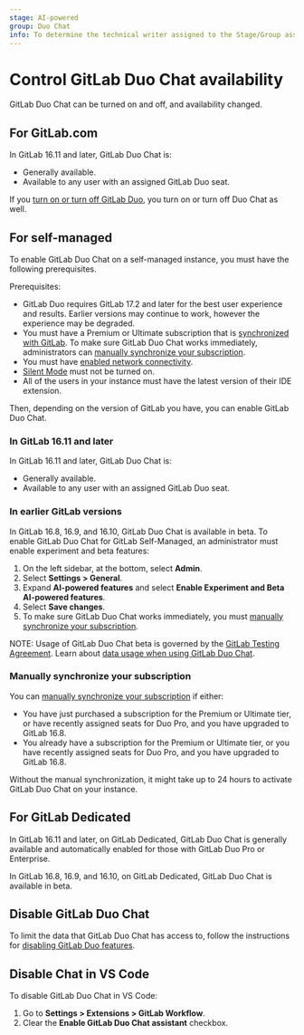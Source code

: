 ```yaml
---
stage: AI-powered
group: Duo Chat
info: To determine the technical writer assigned to the Stage/Group associated with this page, see https://handbook.gitlab.com/handbook/product/ux/technical-writing/#assignments
---
```


# Control GitLab Duo Chat availability

GitLab Duo Chat can be turned on and off, and availability changed.

## For GitLab.com

In GitLab 16.11 and later, GitLab Duo Chat is:

- Generally available.
- Available to any user with an assigned GitLab Duo seat.

If you [turn on or turn off GitLab Duo](../gitlab_duo/turn_on_off.md), you turn on or turn off Duo Chat as well.

## For self-managed

To enable GitLab Duo Chat on a self-managed instance,
you must have the following prerequisites.

Prerequisites:

- GitLab Duo requires GitLab 17.2 and later for the best user experience and results. Earlier versions may continue to work, however the experience may be degraded.
- You must have a Premium or Ultimate subscription that is [synchronized with GitLab](https://about.gitlab.com/pricing/licensing-faq/cloud-licensing/). To make sure GitLab Duo Chat works immediately, administrators can
  [manually synchronize your subscription](#manually-synchronize-your-subscription).
- You must have [enabled network connectivity](../gitlab_duo/setup.md).
- [Silent Mode](../../administration/silent_mode/index.md) must not be turned on.
- All of the users in your instance must have the latest version of their IDE extension.

Then, depending on the version of GitLab you have, you can enable GitLab Duo Chat.

### In GitLab 16.11 and later

In GitLab 16.11 and later, GitLab Duo Chat is:

- Generally available.
- Available to any user with an assigned GitLab Duo seat.

### In earlier GitLab versions

In GitLab 16.8, 16.9, and 16.10, GitLab Duo Chat is available in beta. To enable GitLab Duo Chat for GitLab Self-Managed, an administrator must enable experiment and beta features:

1. On the left sidebar, at the bottom, select **Admin**.
1. Select **Settings > General**.
1. Expand **AI-powered features** and select **Enable Experiment and Beta AI-powered features**.
1. Select **Save changes**.
1. To make sure GitLab Duo Chat works immediately, you must
   [manually synchronize your subscription](#manually-synchronize-your-subscription).

NOTE:
Usage of GitLab Duo Chat beta is governed by the [GitLab Testing Agreement](https://handbook.gitlab.com/handbook/legal/testing-agreement/).
Learn about [data usage when using GitLab Duo Chat](../gitlab_duo/data_usage.md).

### Manually synchronize your subscription

You can [manually synchronize your subscription](../../subscriptions/self_managed/index.md#manually-synchronize-subscription-data) if either:

- You have just purchased a subscription for the Premium or Ultimate tier, or have recently assigned seats for Duo Pro, and you have upgraded to GitLab 16.8.
- You already have a subscription for the Premium or Ultimate tier, or you have recently assigned seats for Duo Pro, and you have upgraded to GitLab 16.8.

Without the manual synchronization, it might take up to 24 hours to activate GitLab Duo Chat on your instance.

## For GitLab Dedicated

In GitLab 16.11 and later, on GitLab Dedicated, GitLab Duo Chat is generally available and
automatically enabled for those with GitLab Duo Pro or Enterprise.

In GitLab 16.8, 16.9, and 16.10, on GitLab Dedicated, GitLab Duo Chat is available in beta.

## Disable GitLab Duo Chat

To limit the data that GitLab Duo Chat has access to, follow the instructions for
[disabling GitLab Duo features](../../user/gitlab_duo/turn_on_off.md#turn-off-gitlab-duo-features).

## Disable Chat in VS Code

To disable GitLab Duo Chat in VS Code:

1. Go to **Settings > Extensions > GitLab Workflow**.
1. Clear the **Enable GitLab Duo Chat assistant** checkbox.
